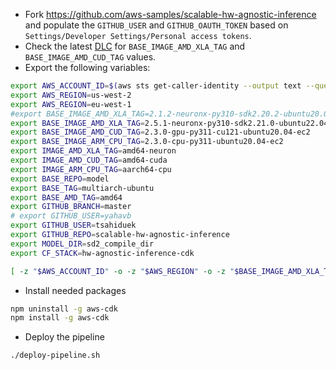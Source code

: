 
* Fork https://github.com/aws-samples/scalable-hw-agnostic-inference and populate the `GITHUB_USER` and `GITHUB_OAUTH_TOKEN` based on `Settings/Developer Settings/Personal access tokens`.
* Check the latest [DLC](https://github.com/aws/deep-learning-containers/blob/master/available_images.md) for `BASE_IMAGE_AMD_XLA_TAG` and `BASE_IMAGE_AMD_CUD_TAG` values.
* Export the following variables:
```bash
export AWS_ACCOUNT_ID=$(aws sts get-caller-identity --output text --query Account)
export AWS_REGION=us-west-2
export AWS_REGION=eu-west-1
#export BASE_IMAGE_AMD_XLA_TAG=2.1.2-neuronx-py310-sdk2.20.2-ubuntu20.04
export BASE_IMAGE_AMD_XLA_TAG=2.5.1-neuronx-py310-sdk2.21.0-ubuntu22.04
export BASE_IMAGE_AMD_CUD_TAG=2.3.0-gpu-py311-cu121-ubuntu20.04-ec2
export BASE_IMAGE_ARM_CPU_TAG=2.3.0-cpu-py311-ubuntu20.04-ec2
export IMAGE_AMD_XLA_TAG=amd64-neuron
export IMAGE_AMD_CUD_TAG=amd64-cuda
export IMAGE_ARM_CPU_TAG=aarch64-cpu
export BASE_REPO=model
export BASE_TAG=multiarch-ubuntu
export BASE_AMD_TAG=amd64
export GITHUB_BRANCH=master
# export GITHUB_USER=yahavb
export GITHUB_USER=tsahiduek
export GITHUB_REPO=scalable-hw-agnostic-inference
export MODEL_DIR=sd2_compile_dir
export CF_STACK=hw-agnostic-inference-cdk

[ -z "$AWS_ACCOUNT_ID" -o -z "$AWS_REGION" -o -z "$BASE_IMAGE_AMD_XLA_TAG" -o -z "$BASE_IMAGE_AMD_CUD_TAG" -o -z "$BASE_IMAGE_ARM_CPU_TAG" -o -z "$IMAGE_AMD_XLA_TAG" -o -z "$IMAGE_AMD_CUD_TAG" -o -z "$IMAGE_ARM_CPU_TAG" -o -z "$BASE_REPO" -o -z "$BASE_TAG" -o -z "$BASE_AMD_TAG" -o -z "$GITHUB_BRANCH" -o -z "$GITHUB_USER" -o -z "$GITHUB_REPO" -o -z "$MODEL_DIR" -o -z "$CF_STACK" ] && echo "Missing required environment variables" && exit 1 || echo "All variables are set"

```
* Install needed packages

```bash
npm uninstall -g aws-cdk
npm install -g aws-cdk
```

* Deploy the pipeline

```bash
./deploy-pipeline.sh
```
